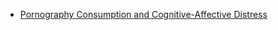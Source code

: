- [Pornography Consumption and Cognitive-Affective Distress](https://pmc.ncbi.nlm.nih.gov/articles/PMC10399954/)
